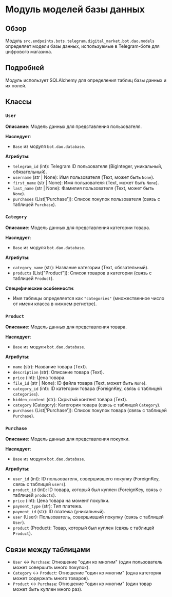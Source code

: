 # Модуль моделей базы данных

## Обзор

Модуль `src.endpoints.bots.telegram.digital_market.bot.dao.models` определяет модели базы данных, используемые в Telegram-боте для цифрового магазина.

## Подробней

Модуль использует SQLAlchemy для определения таблиц базы данных и их полей.

## Классы

### `User`

**Описание**: Модель данных для представления пользователя.

**Наследует**:

*   `Base` из модуля `bot.dao.database`.

**Атрибуты**:

*   `telegram_id` (int): Telegram ID пользователя (BigInteger, уникальный, обязательный).
*   `username` (str | None): Имя пользователя (Text, может быть `None`).
*   `first_name` (str | None): Имя пользователя (Text, может быть `None`).
*   `last_name` (str | None): Фамилия пользователя (Text, может быть `None`).
*   `purchases` (List['Purchase']): Список покупок пользователя (связь с таблицей `Purchase`).

### `Category`

**Описание**: Модель данных для представления категории товара.

**Наследует**:

*   `Base` из модуля `bot.dao.database`.

**Атрибуты**:

*   `category_name` (str): Название категории (Text, обязательный).
*   `products` (List["Product"]): Список товаров в категории (связь с таблицей `Product`).

**Специфические особенности**:

*   Имя таблицы определяется как `"categories"` (множественное число от имени класса в нижнем регистре).

### `Product`

**Описание**: Модель данных для представления товара.

**Наследует**:

*   `Base` из модуля `bot.dao.database`.

**Атрибуты**:

*   `name` (str): Название товара (Text).
*   `description` (str): Описание товара (Text).
*   `price` (int): Цена товара.
*   `file_id` (str | None): ID файла товара (Text, может быть `None`).
*   `category_id` (int): ID категории товара (ForeignKey, связь с таблицей `categories`).
*   `hidden_content` (str): Скрытый контент товара (Text).
*   `category` (Category): Категория товара (связь с таблицей `Category`).
*   `purchases` (List['Purchase']): Список покупок товара (связь с таблицей `Purchase`).

### `Purchase`

**Описание**: Модель данных для представления покупки.

**Наследует**:

*   `Base` из модуля `bot.dao.database`.

**Атрибуты**:

*   `user_id` (int): ID пользователя, совершившего покупку (ForeignKey, связь с таблицей `users`).
*   `product_id` (int): ID товара, который был куплен (ForeignKey, связь с таблицей `products`).
*   `price` (int): Цена товара на момент покупки.
*   `payment_type` (str): Тип платежа.
*   `payment_id` (str): ID платежа (уникальный).
*   `user` (User): Пользователь, совершивший покупку (связь с таблицей `User`).
*   `product` (Product): Товар, который был куплен (связь с таблицей `Product`).

## Связи между таблицами

*   `User` <-> `Purchase`: Отношение "один ко многим" (один пользователь может совершить много покупок).
*   `Category` <-> `Product`: Отношение "один ко многим" (одна категория может содержать много товаров).
*   `Product` <-> `Purchase`: Отношение "один ко многим" (один товар может быть куплен много раз).